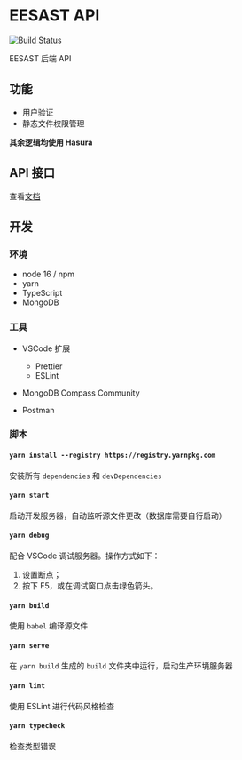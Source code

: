 # EESAST API

[![Build Status](https://travis-ci.com/eesast/api.svg?branch=master)](https://travis-ci.com/eesast/api)

EESAST 后端 API

## 功能

- 用户验证
- 静态文件权限管理

**其余逻辑均使用 Hasura**

## API 接口

查看[文档](https://eesast.com/api)

## 开发

### 环境

- node 16 / npm
- yarn
- TypeScript
- MongoDB

### 工具

- VSCode 扩展

  - Prettier
  - ESLint

- MongoDB Compass Community

- Postman

### 脚本

#### `yarn install --registry https://registry.yarnpkg.com`

安装所有 `dependencies` 和 `devDependencies`

#### `yarn start`

启动开发服务器，自动监听源文件更改（数据库需要自行启动）

#### `yarn debug`

配合 VSCode 调试服务器。操作方式如下：

1. 设置断点；
2. 按下 F5，或在调试窗口点击绿色箭头。

#### `yarn build`

使用 `babel` 编译源文件

#### `yarn serve`

在 `yarn build` 生成的 `build` 文件夹中运行，启动生产环境服务器

#### `yarn lint`

使用 ESLint 进行代码风格检查

#### `yarn typecheck`

检查类型错误
